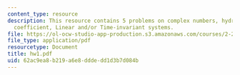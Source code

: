```yaml
---
content_type: resource
description: This resource contains 5 problems on complex numbers, hydrostatic restoring
  coefficient, Linear and/or Time-invariant systems.
file: https://ol-ocw-studio-app-production.s3.amazonaws.com/courses/2-22-design-principles-for-ocean-vehicles-13-42-spring-2005/62ac9ea8b219a6e8dddedd1d3b7d084b_hw1.pdf
file_type: application/pdf
resourcetype: Document
title: hw1.pdf
uid: 62ac9ea8-b219-a6e8-ddde-dd1d3b7d084b
---
```

